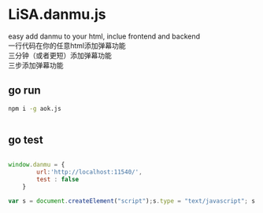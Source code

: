# LiSA.danmu.js
easy add danmu to your html, inclue  frontend and backend  
一行代码在你的任意html添加弹幕功能  
三分钟（或者更短）添加弹幕功能  
三步添加弹幕功能  


## go run
```bash
npm i -g aok.js



```

## go test

```js

window.danmu = {
        url:'http://localhost:11540/',
        test : false
    }

var s = document.createElement("script");s.type = "text/javascript"; s.src=(window.danmu.url||window.danmu.site) + 'LiSA.danmu.js';document.getElementsByTagName("head")[0].appendChild(s);

```